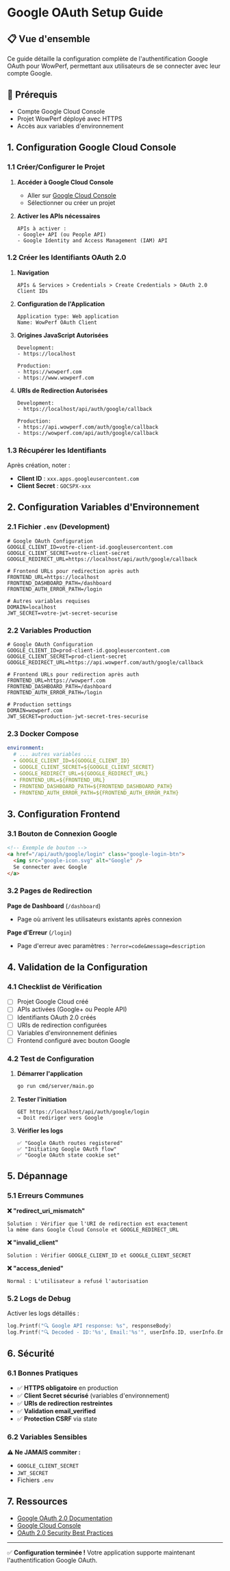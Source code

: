# Google OAuth Setup Guide

## 📋 Vue d'ensemble

Ce guide détaille la configuration complète de l'authentification Google OAuth pour WowPerf, permettant aux utilisateurs de se connecter avec leur compte Google.

## 🎯 Prérequis

- Compte Google Cloud Console
- Projet WowPerf déployé avec HTTPS
- Accès aux variables d'environnement

## 1. Configuration Google Cloud Console

### 1.1 Créer/Configurer le Projet

1. **Accéder à Google Cloud Console**

   - Aller sur [Google Cloud Console](https://console.cloud.google.com/)
   - Sélectionner ou créer un projet

2. **Activer les APIs nécessaires**
   ```
   APIs à activer :
   - Google+ API (ou People API)
   - Google Identity and Access Management (IAM) API
   ```

### 1.2 Créer les Identifiants OAuth 2.0

1. **Navigation**

   ```
   APIs & Services > Credentials > Create Credentials > OAuth 2.0 Client IDs
   ```

2. **Configuration de l'Application**

   ```
   Application type: Web application
   Name: WowPerf OAuth Client
   ```

3. **Origines JavaScript Autorisées**

   ```
   Development:
   - https://localhost

   Production:
   - https://wowperf.com
   - https://www.wowperf.com
   ```

4. **URIs de Redirection Autorisées**

   ```
   Development:
   - https://localhost/api/auth/google/callback

   Production:
   - https://api.wowperf.com/auth/google/callback
   - https://wowperf.com/api/auth/google/callback
   ```

### 1.3 Récupérer les Identifiants

Après création, noter :

- **Client ID** : `xxx.apps.googleusercontent.com`
- **Client Secret** : `GOCSPX-xxx`

## 2. Configuration Variables d'Environnement

### 2.1 Fichier `.env` (Development)

```env
# Google OAuth Configuration
GOOGLE_CLIENT_ID=votre-client-id.googleusercontent.com
GOOGLE_CLIENT_SECRET=votre-client-secret
GOOGLE_REDIRECT_URL=https://localhost/api/auth/google/callback

# Frontend URLs pour redirection après auth
FRONTEND_URL=https://localhost
FRONTEND_DASHBOARD_PATH=/dashboard
FRONTEND_AUTH_ERROR_PATH=/login

# Autres variables requises
DOMAIN=localhost
JWT_SECRET=votre-jwt-secret-securise
```

### 2.2 Variables Production

```env
# Google OAuth Configuration
GOOGLE_CLIENT_ID=prod-client-id.googleusercontent.com
GOOGLE_CLIENT_SECRET=prod-client-secret
GOOGLE_REDIRECT_URL=https://api.wowperf.com/auth/google/callback

# Frontend URLs pour redirection après auth
FRONTEND_URL=https://wowperf.com
FRONTEND_DASHBOARD_PATH=/dashboard
FRONTEND_AUTH_ERROR_PATH=/login

# Production settings
DOMAIN=wowperf.com
JWT_SECRET=production-jwt-secret-tres-securise
```

### 2.3 Docker Compose

```yaml
environment:
  # ... autres variables ...
  - GOOGLE_CLIENT_ID=${GOOGLE_CLIENT_ID}
  - GOOGLE_CLIENT_SECRET=${GOOGLE_CLIENT_SECRET}
  - GOOGLE_REDIRECT_URL=${GOOGLE_REDIRECT_URL}
  - FRONTEND_URL=${FRONTEND_URL}
  - FRONTEND_DASHBOARD_PATH=${FRONTEND_DASHBOARD_PATH}
  - FRONTEND_AUTH_ERROR_PATH=${FRONTEND_AUTH_ERROR_PATH}
```

## 3. Configuration Frontend

### 3.1 Bouton de Connexion Google

```html
<!-- Exemple de bouton -->
<a href="/api/auth/google/login" class="google-login-btn">
  <img src="google-icon.svg" alt="Google" />
  Se connecter avec Google
</a>
```

### 3.2 Pages de Redirection

**Page de Dashboard** (`/dashboard`)

- Page où arrivent les utilisateurs existants après connexion

**Page d'Erreur** (`/login`)

- Page d'erreur avec paramètres : `?error=code&message=description`

## 4. Validation de la Configuration

### 4.1 Checklist de Vérification

- [ ] Projet Google Cloud créé
- [ ] APIs activées (Google+ ou People API)
- [ ] Identifiants OAuth 2.0 créés
- [ ] URIs de redirection configurées
- [ ] Variables d'environnement définies
- [ ] Frontend configuré avec bouton Google

### 4.2 Test de Configuration

1. **Démarrer l'application**

   ```bash
   go run cmd/server/main.go
   ```

2. **Tester l'initiation**

   ```
   GET https://localhost/api/auth/google/login
   → Doit rediriger vers Google
   ```

3. **Vérifier les logs**
   ```
   ✅ "Google OAuth routes registered"
   ✅ "Initiating Google OAuth flow"
   ✅ "Google OAuth state cookie set"
   ```

## 5. Dépannage

### 5.1 Erreurs Communes

**❌ "redirect_uri_mismatch"**

```
Solution : Vérifier que l'URI de redirection est exactement
la même dans Google Cloud Console et GOOGLE_REDIRECT_URL
```

**❌ "invalid_client"**

```
Solution : Vérifier GOOGLE_CLIENT_ID et GOOGLE_CLIENT_SECRET
```

**❌ "access_denied"**

```
Normal : L'utilisateur a refusé l'autorisation
```

### 5.2 Logs de Debug

Activer les logs détaillés :

```go
log.Printf("🔍 Google API response: %s", responseBody)
log.Printf("🔍 Decoded - ID:'%s', Email:'%s'", userInfo.ID, userInfo.Email)
```

## 6. Sécurité

### 6.1 Bonnes Pratiques

- ✅ **HTTPS obligatoire** en production
- ✅ **Client Secret sécurisé** (variables d'environnement)
- ✅ **URIs de redirection restreintes**
- ✅ **Validation email_verified**
- ✅ **Protection CSRF** via state

### 6.2 Variables Sensibles

**⚠️ Ne JAMAIS commiter :**

- `GOOGLE_CLIENT_SECRET`
- `JWT_SECRET`
- Fichiers `.env`

## 7. Ressources

- [Google OAuth 2.0 Documentation](https://developers.google.com/identity/protocols/oauth2)
- [Google Cloud Console](https://console.cloud.google.com/)
- [OAuth 2.0 Security Best Practices](https://tools.ietf.org/html/draft-ietf-oauth-security-topics)

---

✅ **Configuration terminée !** Votre application supporte maintenant l'authentification Google OAuth.
